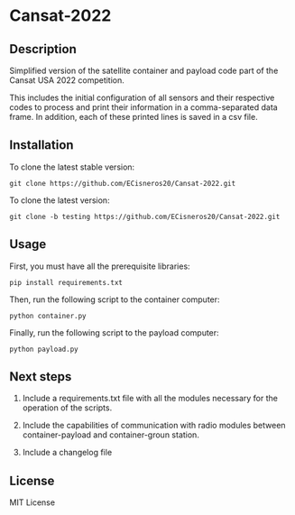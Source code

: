 # Cansat-2022

## Description

Simplified version of the satellite container and payload code part of the Cansat USA 2022 competition.

This includes the initial configuration of all sensors and their respective codes to process and print their information in a comma-separated data frame. In addition, each of these printed lines is saved in a csv file.

## Installation

To clone the latest stable version:

	git clone https://github.com/ECisneros20/Cansat-2022.git

To clone the latest version:

	git clone -b testing https://github.com/ECisneros20/Cansat-2022.git

## Usage

First, you must have all the prerequisite libraries:

	pip install requirements.txt

Then, run the following script to the container computer:

	python container.py

Finally, run the following script to the payload computer:

	python payload.py

## Next steps

1. Include a requirements.txt file with all the modules necessary for the operation of the scripts.

2. Include the capabilities of communication with radio modules between container-payload and container-groun station.

3. Include a changelog file

## License

MIT License
